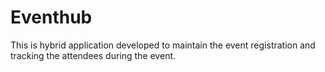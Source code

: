 # Eventhub
This is hybrid application developed to maintain the event registration and tracking the attendees during the event. 
